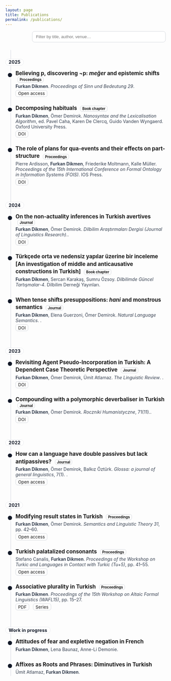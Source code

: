 ```yaml
---
layout: page
title: Publications
permalink: /publications/
---
```


<style>
.toolbar{display:flex;justify-content:flex-end;margin:.5rem 0 1.25rem}
#pub-filter{width:min(420px,100%);padding:.55rem .7rem;border:1px solid #d1d5db;border-radius:.5rem}

.pubs{position:relative;margin:1rem 0 3rem}
.pubs::before{content:"";position:absolute;left:1rem;top:.25rem;bottom:.25rem;width:2px;background:#e5e7eb}

/* YEAR pill sits above the line */
.year{
  position:relative;          /* enables z-index */
  z-index:1;                  /* lift above timeline line */
  display:inline-block;
  padding:.15rem .6rem;
  margin:2rem 0 .6rem;
  font-weight:700;
  letter-spacing:.02em;
  color:#111827;
  background:#fff;            /* mask the line behind */
  border:1px solid #e5e7eb;
  border-radius:.75rem;       /* rounded pill */
  line-height:1;
}

.pub{position:relative;margin:0 0 1rem;padding:.25rem 0 .25rem 2rem;border-radius:.5rem}
.pub:hover{background:rgba(0,0,0,.03)}
.dot{position:absolute;left:.5rem;top:.85rem;width:.8rem;height:.8rem;border-radius:50%;background:#111827;box-shadow:0 0 0 4px #fff}

.pub h3{margin:0 0 .2rem 0;font-size:1.05rem;line-height:1.4;text-align:left}
.meta{margin:0 0 .25rem 0;color:#374151}
.links{margin:.25rem 0 0 0}
.links a{display:inline-block;margin-right:.5rem;font-size:.85rem;text-decoration:none;border:1px solid #d1d5db;padding:.1rem .45rem;border-radius:.375rem}
.badge{font-size:.7rem;border:1px solid #d1d5db;padding:.05rem .35rem;border-radius:.375rem;margin-left:.4rem}

@media (prefers-color-scheme: dark){
  #pub-filter{border-color:#4b5563;background:#0b0f14;color:#e5e7eb}
  .pubs::before{background:#374151}
  .year{
    background:#0b0f14;      /* dark page bg */
    color:#e5e7eb;
    border-color:#374151;
  }
  .dot{background:#e5e7eb}
  .pub:hover{background:rgba(255,255,255,.04)}
  .meta{color:#cbd5e1}
  .links a,.badge{border-color:#4b5563}
}
</style>

<div class="toolbar">
  <input id="pub-filter" type="search" placeholder="Filter by title, author, venue…" aria-label="Filter publications">
</div>

<section class="pubs">
  <div class="year">2025</div>

  <article class="pub">
    <div class="dot" aria-hidden="true"></div>
    <h3>Believing p, discovering ¬p: <em>meğer</em> and epistemic shifts <span class="badge">Proceedings</span></h3>
    <p class="meta"><strong>Furkan Dikmen</strong>. <em>Proceedings of Sinn und Bedeutung 29</em>.</p>
    <p class="links"><a href="https://ojs.ub.uni-konstanz.de/sub/index.php/sub/article/view/1220" target="_blank" rel="noopener noreferrer">Open access</a></p>
  </article>

  <article class="pub">
    <div class="dot" aria-hidden="true"></div>
    <h3>Decomposing habituals <span class="badge">Book chapter</span></h3>
    <p class="meta"><strong>Furkan Dikmen</strong>, Ömer Demirok. <em>Nanosyntax and the Lexicalisation Algorithm</em>, ed. Pavel Caha, Karen De Clercq, Guido Vanden Wyngaerd. Oxford University Press.</p>
    <p class="links"><a href="https://doi.org/10.1093/9780198947158.003.0004" target="_blank" rel="noopener noreferrer">DOI</a></p>
  </article>

  <article class="pub">
    <div class="dot" aria-hidden="true"></div>
    <h3>The role of plans for qua-events and their effects on part-structure <span class="badge">Proceedings</span></h3>
    <p class="meta">Pierre Ardisson, <strong>Furkan Dikmen</strong>, Friederike Moltmann, Kalle Müller. <em>Proceedings of the 15th International Conference on Formal Ontology in Information Systems (FOIS)</em>. IOS Press.</p>
    <p class="links"><a href="https://ebooks.iospress.nl/doi/10.3233/FAIA250485" target="_blank" rel="noopener noreferrer">DOI</a></p>
  </article>

  <div class="year">2024</div>

  <article class="pub">
    <div class="dot" aria-hidden="true"></div>
    <h3>On the non-actuality inferences in Turkish avertives <span class="badge">Journal</span></h3>
    <p class="meta"><strong>Furkan Dikmen</strong>, Ömer Demirok. <em>Dilbilim Araştırmaları Dergisi (Journal of Linguistics Research)</em>..</p>
    <p class="links"><a href="https://doi.org/10.18492/dad.1448720" target="_blank" rel="noopener noreferrer">DOI</a></p>
  </article>

  <article class="pub">
    <div class="dot" aria-hidden="true"></div>
    <h3>Türkçede orta ve nedensiz yapılar üzerine bir inceleme [An investigation of middle and anticausative constructions in Turkish] <span class="badge">Book chapter</span></h3>
    <p class="meta"><strong>Furkan Dikmen</strong>, Sercan Karakaş, Sumru Özsoy. <em>Dilbilimde Güncel Tartışmalar-4</em>. Dilbilim Derneği Yayınları.</p>
  </article>

  <article class="pub">
    <div class="dot" aria-hidden="true"></div>
    <h3>When tense shifts presuppositions: <em>hani</em> and monstrous semantics <span class="badge">Journal</span></h3>
    <p class="meta"><strong>Furkan Dikmen</strong>, Elena Guerzoni, Ömer Demirok. <em>Natural Language Semantics</em>. .</p>
    <p class="links"><a href="https://doi.org/10.1007/s11050-023-09215-y" target="_blank" rel="noopener noreferrer">DOI</a></p>
  </article>

  <div class="year">2023</div>

  <article class="pub">
    <div class="dot" aria-hidden="true"></div>
    <h3>Revisiting Agent Pseudo-Incorporation in Turkish: A Dependent Case Theoretic Perspective <span class="badge">Journal</span></h3>
    <p class="meta"><strong>Furkan Dikmen</strong>, Ömer Demirok, Ümit Atlamaz. <em>The Linguistic Review</em>. .</p>
    <p class="links"><a href="https://doi.org/10.1515/tlr-2023-2011" target="_blank" rel="noopener noreferrer">DOI</a></p>
  </article>

  <article class="pub">
    <div class="dot" aria-hidden="true"></div>
    <h3>Compounding with a polymorphic deverbaliser in Turkish <span class="badge">Journal</span></h3>
    <p class="meta"><strong>Furkan Dikmen</strong>, Ömer Demirok. <em>Roczniki Humanistyczne</em>, 71(11)..</p>
    <p class="links"><a href="https://doi.org/10.18290/rh237111-4s" target="_blank" rel="noopener noreferrer">DOI</a></p>
  </article>

  <div class="year">2022</div>

  <article class="pub">
    <div class="dot" aria-hidden="true"></div>
    <h3>How can a language have double passives but lack antipassives? <span class="badge">Journal</span></h3>
    <p class="meta"><strong>Furkan Dikmen</strong>, Ömer Demirok, Balkız Öztürk. <em>Glossa: a journal of general linguistics</em>, 7(1). .</p>
    <p class="links"><a href="https://www.glossa-journal.org/article/id/6553/" target="_blank" rel="noopener noreferrer">Open access</a></p>
  </article>

  <div class="year">2021</div>

  <article class="pub">
    <div class="dot" aria-hidden="true"></div>
    <h3>Modifying result states in Turkish <span class="badge">Proceedings</span></h3>
    <p class="meta"><strong>Furkan Dikmen</strong>, Ömer Demirok. <em>Semantics and Linguistic Theory 31</em>, pp. 42–60.</p>
    <p class="links"><a href="https://journals.linguisticsociety.org/proceedings/index.php/SALT/article/view/31.003" target="_blank" rel="noopener noreferrer">Open access</a></p>
  </article>

  <article class="pub">
    <div class="dot" aria-hidden="true"></div>
    <h3>Turkish palatalized consonants <span class="badge">Proceedings</span></h3>
    <p class="meta">Stefano Canalis, <strong>Furkan Dikmen</strong>. <em>Proceedings of the Workshop on Turkic and Languages in Contact with Turkic (Tu+5)</em>, pp. 41–55.</p>
    <p class="links"><a href="https://journals.linguisticsociety.org/proceedings/index.php/tu/article/view/4781" target="_blank" rel="noopener noreferrer">Open access</a></p>
  </article>

  <article class="pub">
    <div class="dot" aria-hidden="true"></div>
    <h3>Associative plurality in Turkish <span class="badge">Proceedings</span></h3>
    <p class="meta"><strong>Furkan Dikmen</strong>. <em>Proceedings of the 15th Workshop on Altaic Formal Linguistics (WAFL15)</em>, pp. 15–27.</p>
    <p class="links">
      <a href="https://furkandikmen.com/assets/publications/Associative_plurality_in_Turkish.pdf" target="_blank" rel="noopener noreferrer">PDF</a>
      <a href="http://mitwpl.mit.edu/catalog/mwpl93/" target="_blank" rel="noopener noreferrer">Series</a>
    </p>
  </article>

  <div class="year">Work in progress</div>

  <article class="pub">
    <div class="dot" aria-hidden="true"></div>
    <h3>Attitudes of fear and expletive negation in French</h3>
    <p class="meta"><strong>Furkan Dikmen</strong>, Lena Baunaz, Anne-Li Demonie.</p>
  </article>

  <article class="pub">
    <div class="dot" aria-hidden="true"></div>
    <h3>Affixes as Roots and Phrases: Diminutives in Turkish</h3>
    <p class="meta">Ümit Atlamaz, <strong>Furkan Dikmen</strong>.</p>
  </article>
</section>

<script>
document.addEventListener('DOMContentLoaded', () => {
  const input = document.querySelector('#pub-filter');
  if (!input) return;
  input.addEventListener('input', e => {
    const q = e.target.value.toLowerCase();
    document.querySelectorAll('.pub').forEach(t => {
      t.style.display = t.textContent.toLowerCase().includes(q) ? '' : 'none';
    });
  });
});
</script>
